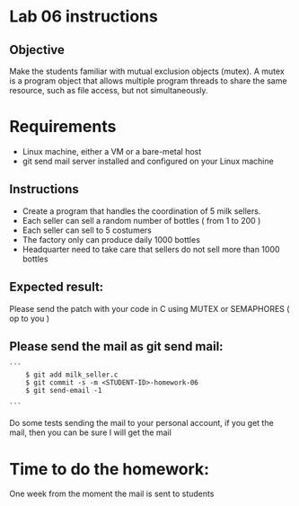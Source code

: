 # Lab 06 instructions

## Objective

Make the students familiar with mutual exclusion objects (mutex). A mutex is a program object that allows
multiple program threads to share the same resource, such as file access, but not simultaneously. 

# Requirements

* Linux machine, either a VM or a bare-metal host
* git send mail server installed and configured on your Linux machine

## Instructions

* Create a program that handles the coordination of 5 milk sellers. 
* Each seller can sell a random number of bottles ( from 1 to 200 )
* Each seller can sell to 5 costumers 
* The factory only can produce daily 1000 bottles
* Headquarter need to take care that sellers do not sell more than 1000 bottles

## Expected result:

Please send the patch with your code in C using MUTEX or SEMAPHORES ( op to you ) 

## Please send the mail as git send mail:

    ```
        $ git add milk_seller.c
        $ git commit -s -m <STUDENT-ID>-homework-06
        $ git send-email -1

    ```
Do some tests sending the mail to your personal account, if you get the mail,
then you can be sure I will get the mail

# Time to do the homework:

One week from the moment the mail is sent to students

